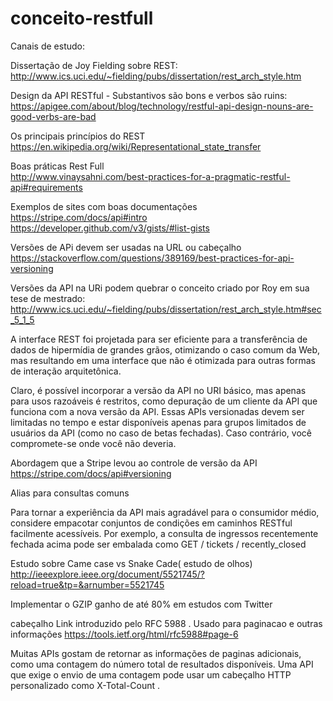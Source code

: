 # conceito-restfull

Canais de estudo:

Dissertação de Joy Fielding sobre REST: </br>
http://www.ics.uci.edu/~fielding/pubs/dissertation/rest_arch_style.htm

Design da API RESTful - Substantivos são bons e verbos são ruins: </br>
https://apigee.com/about/blog/technology/restful-api-design-nouns-are-good-verbs-are-bad

Os principais princípios do REST </br>
https://en.wikipedia.org/wiki/Representational_state_transfer

Boas práticas Rest Full </br>
http://www.vinaysahni.com/best-practices-for-a-pragmatic-restful-api#requirements
</br>

Exemplos de sites com boas documentações</br>
https://stripe.com/docs/api#intro</br>
https://developer.github.com/v3/gists/#list-gists

Versões de APi devem ser usadas na URL ou cabeçalho</br>
https://stackoverflow.com/questions/389169/best-practices-for-api-versioning

Versões da API na URi podem quebrar o conceito criado por Roy em sua tese de mestrado:</br>
http://www.ics.uci.edu/~fielding/pubs/dissertation/rest_arch_style.htm#sec_5_1_5

A interface REST foi projetada para ser eficiente para a transferência de dados de hipermídia de grandes grãos, otimizando o caso comum da Web, mas resultando em uma interface que não é otimizada para outras formas de interação arquitetônica.</br>

Claro, é possível incorporar a versão da API no URI básico, mas apenas para usos razoáveis é restritos, como depuração de um cliente da API que funciona com a nova versão da API. Essas APIs versionadas devem ser limitadas no tempo e estar disponíveis apenas para grupos limitados de usuários da API (como no caso de betas fechadas). Caso contrário, você compromete-se onde você não deveria.</br>

Abordagem que a Stripe levou ao controle de versão da API </br>
https://stripe.com/docs/api#versioning

Alias para consultas comuns </br>

Para tornar a experiência da API mais agradável para o consumidor médio, considere empacotar conjuntos de condições em caminhos RESTful facilmente acessíveis. Por exemplo, a consulta de ingressos recentemente fechada acima pode ser embalada como GET / tickets / recently_closed

Estudo sobre Came case vs Snake Cade( estudo de olhos)
http://ieeexplore.ieee.org/document/5521745/?reload=true&tp=&arnumber=5521745

Implementar o GZIP ganho de até 80% em estudos com Twitter

cabeçalho Link introduzido pelo RFC 5988 . Usado para paginacao e outras informações
https://tools.ietf.org/html/rfc5988#page-6

Muitas APIs gostam de retornar as informações de paginas adicionais, como uma contagem do número total de resultados disponíveis. Uma API que exige o envio de uma contagem pode usar um cabeçalho HTTP personalizado como X-Total-Count .




